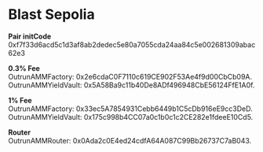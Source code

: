 # Blast Sepolia

**Pair initCode**  
0xf7f33d6acd5c1d3af8ab2dedec5e80a7055cda24aa84c5e002681309abac62e3

**0.3% Fee**  
OutrunAMMFactory: 0x2e6cdaC0F7110c619CE902F53Ae4f9d00CbCb09A.
OutrunAMMYieldVault: 0x5A58Ba9c11b40De8ADf496948CbE56124FfE1A0f.

**1% Fee**  
OutrunAMMFactory: 0x33ec5A7854931Cebb6449b1C5cDb916eE9cc3DeD.
OutrunAMMYieldVault: 0x175c998b4CC07a0c1b0c1c2CE282e1fdeeE10Cd5.

**Router**  
OutrunAMMRouter: 0x0Ada2c0E4ed24cdfA64A087C99Bb26737C7aB043.
